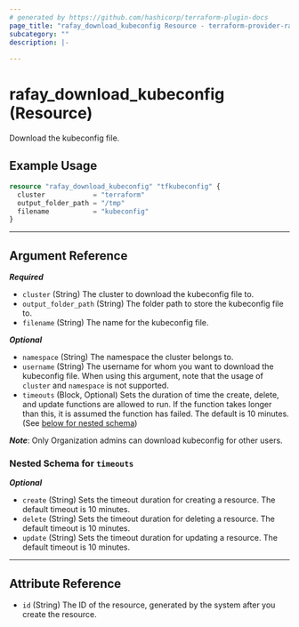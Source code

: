 ```yaml
---
# generated by https://github.com/hashicorp/terraform-plugin-docs
page_title: "rafay_download_kubeconfig Resource - terraform-provider-rafay-master"
subcategory: ""
description: |-
  
---
```


# rafay_download_kubeconfig (Resource)

Download the kubeconfig file.

## Example Usage

```terraform
resource "rafay_download_kubeconfig" "tfkubeconfig" {
  cluster            = "terraform"
  output_folder_path = "/tmp"
  filename           = "kubeconfig"
}
```

---

<!-- schema generated by tfplugindocs -->
## Argument Reference

***Required***
- `cluster` (String) The cluster to download the kubeconfig file to.
- `output_folder_path` (String) The folder path to store the kubeconfig file to.
- `filename` (String) The name for the kubeconfig file.

***Optional***

- `namespace` (String) The namespace the cluster belongs to.
- `username` (String) The username for whom you want to download the kubeconfig file. When using this argument, note that the usage of `cluster` and `namespace` is not supported.
- `timeouts` (Block, Optional) Sets the duration of time the create, delete, and update functions are allowed to run. If the function takes longer than this, it is assumed the function has failed. The default is 10 minutes. (See [below for nested schema](#nestedblock--timeouts))

***Note***: Only Organization admins can download kubeconfig for other users.


<a id="nestedblock--timeouts"></a>
### Nested Schema for `timeouts`

***Optional***

- `create` (String) Sets the timeout duration for creating a resource. The default timeout is 10 minutes.
- `delete` (String) Sets the timeout duration for deleting a resource. The default timeout is 10 minutes.
- `update` (String) Sets the timeout duration for updating a resource. The default timeout is 10 minutes.

---

## Attribute Reference

- `id` (String) The ID of the resource, generated by the system after you create the resource.
